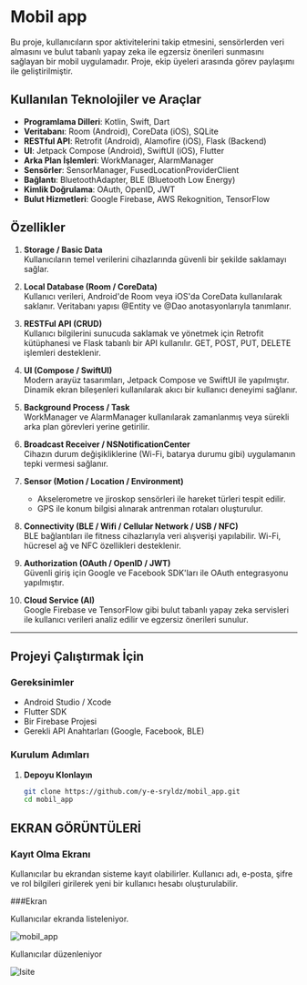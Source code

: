 # Mobil app

Bu proje, kullanıcıların spor aktivitelerini takip etmesini, sensörlerden veri almasını ve bulut tabanlı yapay zeka ile egzersiz önerileri sunmasını sağlayan bir mobil uygulamadır. Proje, ekip üyeleri arasında görev paylaşımı ile geliştirilmiştir.

## Kullanılan Teknolojiler ve Araçlar

- **Programlama Dilleri**: Kotlin, Swift, Dart
- **Veritabanı**: Room (Android), CoreData (iOS), SQLite
- **RESTful API**: Retrofit (Android), Alamofire (iOS), Flask (Backend)
- **UI**: Jetpack Compose (Android), SwiftUI (iOS), Flutter
- **Arka Plan İşlemleri**: WorkManager, AlarmManager
- **Sensörler**: SensorManager, FusedLocationProviderClient
- **Bağlantı**: BluetoothAdapter, BLE (Bluetooth Low Energy)
- **Kimlik Doğrulama**: OAuth, OpenID, JWT
- **Bulut Hizmetleri**: Google Firebase, AWS Rekognition, TensorFlow

  
## Özellikler

1. **Storage / Basic Data**  
   Kullanıcıların temel verilerini cihazlarında güvenli bir şekilde saklamayı sağlar.

2. **Local Database (Room / CoreData)**  
   Kullanıcı verileri, Android'de Room veya iOS'da CoreData kullanılarak saklanır. Veritabanı yapısı @Entity ve @Dao anotasyonlarıyla tanımlanır.

3. **RESTFul API (CRUD)**  
   Kullanıcı bilgilerini sunucuda saklamak ve yönetmek için Retrofit kütüphanesi ve Flask tabanlı bir API kullanılır. GET, POST, PUT, DELETE işlemleri desteklenir.

4. **UI (Compose / SwiftUI)**  
   Modern arayüz tasarımları, Jetpack Compose ve SwiftUI ile yapılmıştır. Dinamik ekran bileşenleri kullanılarak akıcı bir kullanıcı deneyimi sağlanır.

5. **Background Process / Task**  
   WorkManager ve AlarmManager kullanılarak zamanlanmış veya sürekli arka plan görevleri yerine getirilir.

6. **Broadcast Receiver / NSNotificationCenter**  
   Cihazın durum değişikliklerine (Wi-Fi, batarya durumu gibi) uygulamanın tepki vermesi sağlanır.

7. **Sensor (Motion / Location / Environment)**  
   - Akselerometre ve jiroskop sensörleri ile hareket türleri tespit edilir.  
   - GPS ile konum bilgisi alınarak antrenman rotaları oluşturulur.

8. **Connectivity (BLE / Wifi / Cellular Network / USB / NFC)**  
   BLE bağlantıları ile fitness cihazlarıyla veri alışverişi yapılabilir. Wi-Fi, hücresel ağ ve NFC özellikleri desteklenir.

9. **Authorization (OAuth / OpenID / JWT)**  
   Güvenli giriş için Google ve Facebook SDK'ları ile OAuth entegrasyonu yapılmıştır.

10. **Cloud Service (AI)**  
    Google Firebase ve TensorFlow gibi bulut tabanlı yapay zeka servisleri ile kullanıcı verileri analiz edilir ve egzersiz önerileri sunulur.

---


## Projeyi Çalıştırmak İçin

### Gereksinimler
- Android Studio / Xcode
- Flutter SDK
- Bir Firebase Projesi
- Gerekli API Anahtarları (Google, Facebook, BLE)

### Kurulum Adımları
1. **Depoyu Klonlayın**  
   ```bash
   git clone https://github.com/y-e-sryldz/mobil_app.git
   cd mobil_app

   
## EKRAN GÖRÜNTÜLERİ
### Kayıt Olma Ekranı
Kullanıcılar bu ekrandan sisteme kayıt olabilirler. Kullanıcı adı, e-posta, şifre ve rol bilgileri girilerek yeni bir kullanıcı hesabı oluşturulabilir.

###Ekran

Kullanıcılar ekranda listeleniyor.

![mobil_app](https://github.com/user-attachments/assets/d19c6297-3330-4ca9-94d3-b17157b5d3e2)

Kullanıcılar düzenleniyor

![lsite](https://github.com/user-attachments/assets/86a18b9b-70af-4d83-be46-d49648730872)
